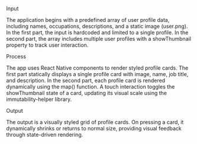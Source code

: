Input

The application begins with a predefined array of user profile data, including names, occupations, descriptions, and a static image (user.png). In the first part, the input is hardcoded and limited to a single profile. In the second part, the array includes multiple user profiles with a showThumbnail property to track user interaction.

Process

The app uses React Native components to render styled profile cards. The first part statically displays a single profile card with image, name, job title, and description. In the second part, each profile card is rendered dynamically using the map() function. A touch interaction toggles the showThumbnail state of a card, updating its visual scale using the immutability-helper library.

Output

The output is a visually styled grid of profile cards. On pressing a card, it dynamically shrinks or returns to normal size, providing visual feedback through state-driven rendering.
